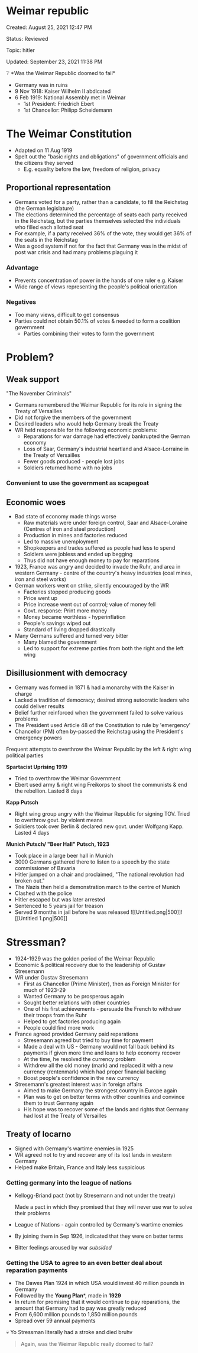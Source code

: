 # Weimar republic

Created: August 25, 2021 12:47 PM

Status: Reviewed

Topic: hitler

Updated: September 23, 2021 11:38 PM

<aside>
❔ *Was the Weimar Republic doomed to fail*

</aside>

- Germany was in ruins
- 9 Nov 1918: Kaiser Wilhelm II abdicated
- 6 Feb 1919: National Assembly met in Weimar
    - 1st President: Friedrich Ebert
    - 1st Chancellor: Philipp Scheidemann

# The Weimar Constitution

- Adapted on 11 Aug 1919
- Spelt out the "basic rights and obligations" of government officials and the citizens they served
    - E.g. equality before the law, freedom of religion, privacy

## Proportional representation

- Germans voted for a party, rather than a candidate, to fill the Reichstag (the German legislature)
- The elections determined the percentage of seats each party received in the Reichstag, but the parties themselves selected the individuals who filled each allotted seat
- For example, if a party received 36% of the vote, they would get 36% of the seats in the Reichstag
- Was a good system if not for the fact that Germany was in the midst of post war crisis and had many problems plaguing it

### Advantage

- Prevents concentration of power in the hands of one ruler e.g. Kaiser
- Wide range of views representing the people's political orientation

### Negatives

- Too many views, difficult to get consensus
- Parties could not obtain 50.1% of votes & needed to form a coalition government
    - Parties combining their votes to form the government

# Problem?

## Weak support

"The November Criminals"

- Germans remembered the Weimar Republic for its role in signing the Treaty of Versailles
- Did not forgive the members of the government
- Desired leaders who would help Germany break the Treaty
- WR held responsible for the following economic problems:
    - Reparations for war damage had effectively bankrupted the German economy
    - Loss of Saar, Germany's industrial heartland and Alsace-Lorraine in the Treaty of Versailles
    - Fewer goods produced - people lost jobs
    - Soldiers returned home with no jobs

### Convenient to use the government as scapegoat

## Economic woes

- Bad state of economy made things worse
    - Raw materials were under foreign control, Saar and Alsace-Loraine (Centres of iron and steel production)
    - Production in mines and factories reduced
    - Led to massive unemployment
    - Shopkeepers and trades suffered as people had less to spend
    - Soldiers were jobless and ended up begging
    - Thus did not have enough money to pay for reparations
- 1923, France was angry and decided to invade the Ruhr, and area in western Germany - centre of the country's heavy industries (coal mines, iron and steel works)
- German workers went on strike, silently encouraged by the WR
    - Factories stopped producing goods
    - Price went up
    - Price increase went out of control; value of money fell
    - Govt. response: Print more money
    - Money became worthless - hyperinflation
    - People's savings wiped out
    - Standard of living dropped drastically
- Many Germans suffered and turned very bitter
    - Many blamed the government
    - Led to support for extreme parties from both the right and the left wing

## Disillusionment with democracy

- Germany was formed in 1871 & had a monarchy with the Kaiser in charge
- Lacked a tradition of democracy; desired strong autocratic leaders who could deliver results
- Belief further reinforced when the government failed to solve various problems
- The President used Article 48 of the Constitution to rule by 'emergency'
- Chancellor (PM) often by-passed the Reichstag using the President's emergency powers

Frequent attempts to overthrow the Weimar Republic by the left & right wing political parties

**Spartacist Uprising 1919**

- Tried to overthrow the Weimar Government
- Ebert used army & right wing Freikorps to shoot the communists & end the rebellion. Lasted 8 days

**Kapp Putsch**

- Right wing group angry with the Weimar Republic for signing TOV. Tried to overthrow govt. by violent means
- Soldiers took over Berlin & declared new govt. under Wolfgang Kapp. Lasted 4 days

**Munich Putsch/ "Beer Hall" Putsch, 1923**

- Took place in a large beer hall in Munich
- 3000 Germans gathered there to listen to a speech by the state commissioner of Bavaria
- Hitler jumped on a chair and proclaimed, "The national revolution had broken out."
- The Nazis then held a demonstration march to the centre of Munich
- Clashed with the police
- Hitler escaped but was later arrested
- Sentenced to 5 years jail for treason
- Served 9 months in jail before he was released
![[Untitled.png|500]]![[Untitled 1.png|500]]

# Stressman?

- 1924-1929 was the golden period of the Weimar Republic
- Economic & political recovery due to the leadership of Gustav Stresemann
- WR under Gustav Stresemann
    - First as Chancellor (Prime Minister), then as Foreign Minister for much of 1923-29
    - Wanted Germany to be prosperous again
    - Sought better relations with other countries
    - One of his first achievements - persuade the French to withdraw their troops from the Ruhr
    - Helped to get factories producing again
    - People could find more work
- France agreed provided Germany paid reparations
    - Stresemann agreed but tried to buy time for payment
    - Made a deal with US - Germany would not fall back behind its payments if given more time and loans to help economy recover
    - At the time, he resolved the currency problem
    - Withdrew all the old money (mark) and replaced it with a new currency (rentenmark) which had proper financial backing
    - Boost people's confidence in the new currency
- Stresemann's greatest interest was in foreign affairs
    - Aimed to make Germany the strongest country in Europe again
    - Plan was to get on better terms with other countries and convince them to trust Germany again
    - His hope was to recover some of the lands and rights that Germany had lost at the Treaty of Versailles

## Treaty of locarno

- Signed with Germany's wartime enemies in 1925
- WR agreed not to try and recover any of its lost lands in western Germany
- Helped make Britain, France and Italy less suspicious

### Getting germany into the league of nations

- Kellogg-Briand pact (not by Stresemann and not under the treaty)

    Made a pact in which they promised that they will never use war to solve their problems

- League of Nations - again controlled by Germany's wartime enemies
- By joining them in Sep 1926, indicated that they were on better terms
- Bitter feelings aroused by war *subsided*

### Getting the USA to agree to an even better deal about reparation payments

- The Dawes Plan 1924 in which USA would invest 40 million pounds in Germany
- Followed by the **Young Plan***, made in **1929**
- In return for promising that it would continue to pay reparations, the amount that Germany had to pay was greatly reduced
- From 6,600 million pounds to 1,850 million pounds
- Spread over 59 annual payments

<aside>
💀     Yo Stressman literally had a stroke and died bruhv

</aside>

> Again, was the Weimar Republic really doomed to fail?